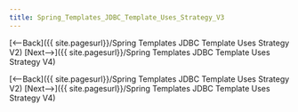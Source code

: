 ```yaml
---
title: Spring_Templates_JDBC_Template_Uses_Strategy_V3
---
```

[<--Back]({{ site.pagesurl}}/Spring Templates JDBC Template Uses Strategy V2) [Next-->]({{ site.pagesurl}}/Spring Templates JDBC Template Uses Strategy V4)



[<--Back]({{ site.pagesurl}}/Spring Templates JDBC Template Uses Strategy V2) [Next-->]({{ site.pagesurl}}/Spring Templates JDBC Template Uses Strategy V4)
